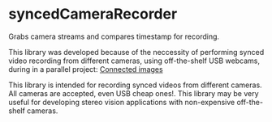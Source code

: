 # syncedCameraRecorder
Grabs camera streams and compares timestamp for recording.

This library was developed because of the neccessity of performing synced video recording from different cameras, using off-the-shelf USB webcams, during in a parallel project: [Connected images](https://github.com/smorante/connected-images)

This library is intended for recording synced videos from different cameras. All cameras are accepted, even USB cheap ones!. This library may be very useful for developing stereo vision applications with non-expensive off-the-shelf cameras.
